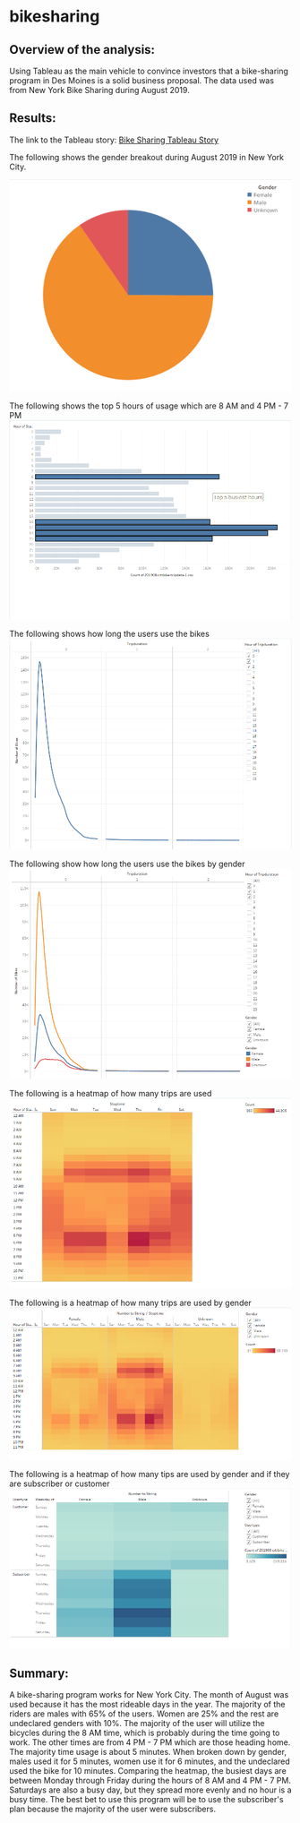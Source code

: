 # bikesharing
## Overview of the analysis: 
Using Tableau as the main vehicle to convince investors that a bike-sharing program in Des Moines is a solid business proposal. The data used was from New York Bike Sharing during August 2019.
## Results: 

The link to the Tableau story: [Bike Sharing Tableau Story](https://public.tableau.com/app/profile/danny6811/viz/Citibike_Challenge_16530535841030/Story1?publish=yes)

The following shows the gender breakout during August 2019 in New York City.

![screen_1](/resource/screen_1.png)

The following shows the top 5 hours of usage which are 8 AM and 4 PM - 7 PM
![screen_2](/resource/screen_2.png)

The following shows how long the users use the bikes
![screen_3](/resource/screen_3.png)

The following show how long the users use the bikes by gender
![screen_4](/resource/screen_4.png)

The following is a heatmap of how many trips are used
![screen_5](/resource/screen_5.png)

The following is a heatmap of how many trips are used by gender
![screen_6](/resource/screen_6.png)

The following is a heatmap of how many tips are used by gender and if they are subscriber or customer
![screen_7](/resource/screen_7.png)


## Summary: 

A bike-sharing program works for New York City. The month of August was used because it has the most rideable days in the year. The majority of the riders are males with 65% of the users. Women are 25% and the rest are undeclared genders with 10%.  The majority of the user will utilize the bicycles during the 8 AM time, which is probably during the time going to work. The other times are from 4 PM - 7 PM which are those heading home. The majority time usage is about 5 minutes. When broken down by gender, males used it for 5 minutes, women use it for 6 minutes, and the undeclared used the bike for 10 minutes. Comparing the heatmap, the busiest days are between Monday through Friday during the hours of 8 AM and 4 PM - 7 PM.  Saturdays are also a busy day, but they spread more evenly and no hour is a busy time. 
The best bet to use this program will be to use the subscriber's plan because the majority of the user were subscribers.
